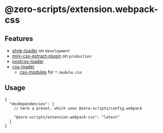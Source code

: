 # @zero-scripts/extension.webpack-css

## Features

- [style-loader](https://github.com/webpack-contrib/style-loader) on `development`
- [mini-css-extract-plugin](https://github.com/webpack-contrib/mini-css-extract-plugin) on `production`
- [postcss-loader](https://github.com/postcss/postcss-loader)
- [css-loader](https://github.com/webpack-contrib/css-loader)
   - [css-modules](https://github.com/css-modules/css-modules) for `*.module.css`

## Usage

```
{
  "devDependencies": {
    // here a preset, which uses @zero-scripts/config.webpack

    "@zero-scripts/extension.webpack-css": "latest"
  }
}
```
